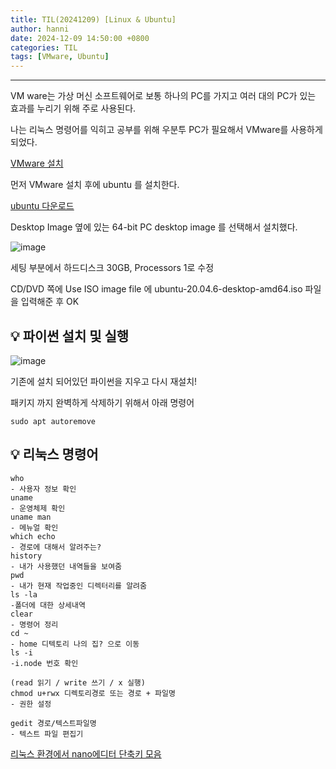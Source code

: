 ```yaml
---
title: TIL(20241209) [Linux & Ubuntu]
author: hanni
date: 2024-12-09 14:50:00 +0800
categories: TIL
tags: [VMware, Ubuntu]
---
```


----------------------------------------------------------------------------

VM ware는 가상 머신 소프트웨어로 보통 하나의 PC를 가지고 여러 대의 PC가 있는 효과를 누리기 위해 주로 사용된다.

나는 리눅스 명령어를 익히고 공부를 위해 우분투 PC가 필요해서 VMware를 사용하게 되었다.

[VMware 설치](https://catnip-archive.tistory.com/entry/VMware-VMware-%EB%AC%B4%EB%A3%8C%EB%B2%84%EC%A0%84-%EC%84%A4%EC%B9%98%ED%95%98%EA%B8%B0Player-Window)

먼저 VMware 설치 후에 ubuntu 를 설치한다. 

[ubuntu 다운로드](https://releases.ubuntu.com/focal/)

Desktop Image 옆에 있는 64-bit PC desktop image 를 선택해서 설치했다.

![image](https://github.com/user-attachments/assets/b58e15bc-1696-4d01-ad82-6c5d8a9a543b)

세팅 부분에서 하드디스크 30GB, Processors 1로 수정

CD/DVD 쪽에 Use ISO image file 에 ubuntu-20.04.6-desktop-amd64.iso 파일을 입력해준 후 OK


## 💡 파이썬 설치 및 실행

![image](https://github.com/user-attachments/assets/a3bf65e5-4320-4354-8331-d6a99d92da50)

기존에 설치 되어있던 파이썬을 지우고 다시 재설치!

패키지 까지 완벽하게 삭제하기 위해서 아래 명령어 

```
sudo apt autoremove
```



## 💡 리눅스 명령어

```
who 
- 사용자 정보 확인
uname 
- 운영체제 확인
uname man
- 메뉴얼 확인
which echo 
- 경로에 대해서 알려주는?
history
- 내가 사용했던 내역들을 보여줌
pwd
- 내가 현재 작업중인 디렉터리를 알려줌
ls -la
-폴더에 대한 상세내역
clear 
- 명령어 정리
cd ~
- home 디텍토리 나의 집? 으로 이동
ls -i
-i.node 번호 확인

(read 읽기 / write 쓰기 / x 실행) 
chmod u+rwx 디렉토리경로 또는 경로 + 파일명
- 권한 설정

gedit 경로/텍스트파일명
- 텍스트 파일 편집기
```

[리눅스 환경에서 nano에디터 단축키 모음](https://techplay.blog/%EC%9D%B4%EA%B2%83%EB%A7%8C-%EA%BC%AD-%EA%B8%B0%EC%96%B5%ED%95%98%EC%9E%90-%EB%82%98%EB%85%B8nano-%EC%97%90%EB%94%94%ED%84%B0-%ED%95%84%EC%88%98-%EB%8B%A8%EC%B6%95%ED%82%A4-30%EA%B0%80%EC%A7%80/)